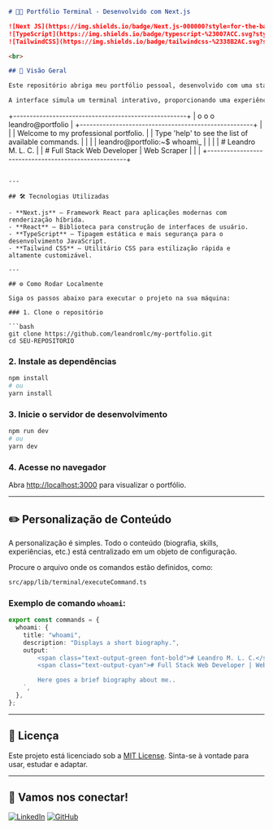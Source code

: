 ```markdown
# 🧑‍💻 Portfólio Terminal - Desenvolvido com Next.js

![Next JS](https://img.shields.io/badge/Next.js-000000?style=for-the-badge&logo=nextdotjs&logoColor=white)
![TypeScript](https://img.shields.io/badge/typescript-%23007ACC.svg?style=for-the-badge&logo=typescript&logoColor=white)
![TailwindCSS](https://img.shields.io/badge/tailwindcss-%2338B2AC.svg?style=for-the-badge&logo=tailwind-css&logoColor=white)

<br>

## 🚀 Visão Geral

Este repositório abriga meu portfólio pessoal, desenvolvido com uma stack moderna e otimizada para performance e escalabilidade.

A interface simula um terminal interativo, proporcionando uma experiência única e criativa para apresentar minhas habilidades, projetos e trajetória profissional.

```

+-----------------------------------------------------+
| o o o               leandro\@portfolio              |
+-----------------------------------------------------+
|                                                     |
|  Welcome to my professional portfolio.              |
|  Type 'help' to see the list of available commands. |
|                                                     |
|  leandro\@portfolio:\~\$ whoami\_                   |
|                                                     |
|  # Leandro M. L. C.                                 |
|  # Full Stack Web Developer | Web Scraper           |
|                                                     |
+-----------------------------------------------------+

````

---

## 🛠️ Tecnologias Utilizadas

- **Next.js** – Framework React para aplicações modernas com renderização híbrida.
- **React** – Biblioteca para construção de interfaces de usuário.
- **TypeScript** – Tipagem estática e mais segurança para o desenvolvimento JavaScript.
- **Tailwind CSS** – Utilitário CSS para estilização rápida e altamente customizável.

---

## ⚙️ Como Rodar Localmente

Siga os passos abaixo para executar o projeto na sua máquina:

### 1. Clone o repositório

```bash
git clone https://github.com/leandromlc/my-portfolio.git
cd SEU-REPOSITORIO
````

### 2. Instale as dependências

```bash
npm install
# ou
yarn install
```

### 3. Inicie o servidor de desenvolvimento

```bash
npm run dev
# ou
yarn dev
```

### 4. Acesse no navegador

Abra [http://localhost:3000](http://localhost:3000) para visualizar o portfólio.

---

## ✏️ Personalização de Conteúdo

A personalização é simples. Todo o conteúdo (biografia, skills, experiências, etc.) está centralizado em um objeto de configuração.

Procure o arquivo onde os comandos estão definidos, como:

```bash
src/app/lib/terminal/executeCommand.ts
```

### Exemplo de comando `whoami`:

```ts
export const commands = {
  whoami: {
    title: "whoami",
    description: "Displays a short biography.",
    output: `
        <span class="text-output-green font-bold"># Leandro M. L. C.</span>
        <span class="text-output-cyan"># Full Stack Web Developer | Web Scraper</span>

        Here goes a brief biography about me..
    `,
  },
};
```

---

## 📄 Licença

Este projeto está licenciado sob a [MIT License](LICENSE). Sinta-se à vontade para usar, estudar e adaptar.

---

## 🤝 Vamos nos conectar!

[![LinkedIn](https://img.shields.io/badge/linkedin-%230077B5.svg?\&style=for-the-badge\&logo=linkedin\&logoColor=white)](https://www.linkedin.com/in/leandromlc/)
[![GitHub](https://img.shields.io/badge/github-%23121011.svg?\&style=for-the-badge\&logo=github\&logoColor=white)](https://github.com/leandromlc)
